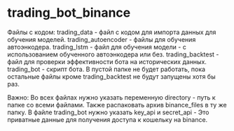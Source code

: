 # trading_bot_binance

Файлы с кодом:
trading_data - файл с кодом для импорта данных для обучения моделей.
trading_autoencoder - файлы для обучения автоэнкодера.
trading_lstm - файл для обучения модели - с использованием обученного автоэнкодера или без.
trading_backtest - файл для проверки эффективности бота на исторических данных.
trading_bot - скрипт бота. В пустой папке не будет работать, пока остальные файлы кроме trading_backtest не будут запущены хотя бы раз.

Важно:
Во всех файлах нужно указать переменную directory - путь к папке со всеми файлами. Также распаковать архив binance_files в ту же папку.
В файле trading_bot нужно указать key_api и secret_api - Это приватные данные для получения доступа к кошельку на binance.
